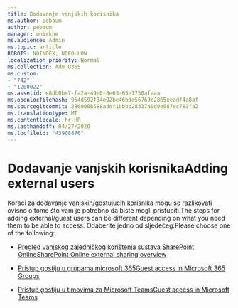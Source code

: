 ```yaml
---
title: Dodavanje vanjskih korisnika
ms.author: pebaum
author: pebaum
manager: mnirkhe
ms.audience: Admin
ms.topic: article
ROBOTS: NOINDEX, NOFOLLOW
localization_priority: Normal
ms.collection: Adm_O365
ms.custom:
- "742"
- "1200022"
ms.assetid: e8db0be7-fa2a-49e0-8e63-65e1750afaaa
ms.openlocfilehash: 954d592f34e92be46bdd56769e2865eeadf4a8af
ms.sourcegitcommit: 286000b588adef1bbbb28337a9d9e087ec783fa2
ms.translationtype: MT
ms.contentlocale: hr-HR
ms.lasthandoff: 04/27/2020
ms.locfileid: "43908876"
---
```

# <a name="adding-external-users"></a><span data-ttu-id="598c9-102">Dodavanje vanjskih korisnika</span><span class="sxs-lookup"><span data-stu-id="598c9-102">Adding external users</span></span>

<span data-ttu-id="598c9-103">Koraci za dodavanje vanjskih/gostujućih korisnika mogu se razlikovati ovisno o tome što vam je potrebno da biste mogli pristupiti.</span><span class="sxs-lookup"><span data-stu-id="598c9-103">The steps for adding external/guest users can be different depending on what you need them to be able to access.</span></span> <span data-ttu-id="598c9-104">Odaberite jedno od sljedećeg:</span><span class="sxs-lookup"><span data-stu-id="598c9-104">Please choose one of the following:</span></span>
  
- [<span data-ttu-id="598c9-105">Pregled vanjskog zajedničkog korištenja sustava SharePoint Online</span><span class="sxs-lookup"><span data-stu-id="598c9-105">SharePoint Online external sharing overview</span></span>](https://docs.microsoft.com/sharepoint/external-sharing-overview)

- [<span data-ttu-id="598c9-106">Pristup gostiju u grupama microsoft 365</span><span class="sxs-lookup"><span data-stu-id="598c9-106">Guest access in Microsoft 365 Groups</span></span>](https://support.office.com/article/guest-access-in-office-365-groups-bfc7a840-868f-4fd6-a390-f347bf51aff6)

- [<span data-ttu-id="598c9-107">Pristup gostiju u timovima za Microsoft Teams</span><span class="sxs-lookup"><span data-stu-id="598c9-107">Guest access in Microsoft Teams</span></span>](https://docs.microsoft.com/microsoftteams/guest-access-checklist)
